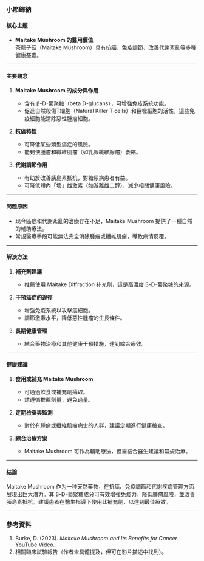 ### 小節歸納

#### 核心主題
- **Maitake Mushroom 的醫用價值**  
  茶藨子菇（Maitake Mushroom）具有抗癌、免疫調節、改善代謝紊亂等多種健康益處。

---

#### 主要觀念
1. **Maitake Mushroom 的成分與作用**  
   - 含有 β-D-葡聚糖（beta D-glucans），可增強免疫系統功能。
   - 促進自然殺傷T細胞（Natural Killer T cells）和巨噬細胞的活性，這些免疫細胞能清除惡性腫瘤細胞。

2. **抗癌特性**  
   - 可降低某些類型癌症的風險。
   - 能夠使腫瘤和纖維肌瘤（如乳腺纖維腺瘤）萎縮。

3. **代謝調節作用**  
   - 有助於改善胰島素抵抗，對糖尿病患者有益。
   - 可降低體內「壞」雌激素（如游離雌二醇），減少相關健康風險。

---

#### 問題原因
- 现今癌症和代謝紊亂的治療存在不足，Maitake Mushroom 提供了一種自然的輔助療法。
- 常規醫療手段可能無法完全消除腫瘤或纖維肌瘤，導致病情反覆。

---

#### 解決方法
1. **補充劑建議**  
   - 推薦使用 Maitake Diffraction 补充劑，這是高濃度 β-D-葡聚糖的來源。

2. **干預癌症的途徑**  
   - 增強免疫系統以攻擊癌細胞。
   - 調節激素水平，降低惡性腫瘤的生長條件。

3. **長期健康管理**  
   - 結合藥物治療和其他健康干預措施，達到綜合療效。

---

#### 健康建議
1. **食用或補充 Maitake Mushroom**  
   - 可通過飲食或補充劑攝取。
   - 請遵循推薦劑量，避免過量。

2. **定期檢查與監測**  
   - 對於有腫瘤或纖維肌瘤病史的人群，建議定期進行健康檢查。

3. **綜合治療方案**  
   - Maitake Mushroom 可作為輔助療法，但需結合醫生建議和常規治療。

---

#### 結論
Maitake Mushroom 作为一种天然藥物，在抗癌、免疫調節和代謝疾病管理方面展現出巨大潛力。其 β-D-葡聚糖成分可有效增強免疫力，降低腫瘤風險，並改善胰島素抵抗。建議患者在醫生指導下使用此補充劑，以達到最佳療效。

---

### 參考資料
1. Burke, D. (2023). *Maitake Mushroom and Its Benefits for Cancer*. YouTube Video.
2. 相關臨床試驗報告（作者未具體提及，但可在影片描述中找到）。